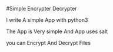 #Simple Encrypter Decrypter

I write A simple App with python3

The App is Very simple And App uses salt

you can Encrypt And Decrypt Files
